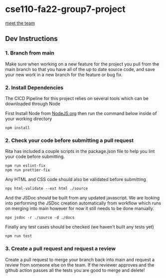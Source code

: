# cse110-fa22-group7-project

[meet the team](admin/team.md)

## Dev Instructions

### 1. Branch from main

Make sure when working on a new feature for the project you pull from the main branch so that you have all of the up to date source code, and save your new work in a new branch for the feature or bug fix.

### 2. Install Dependencies

The CICD Pipeline for this project relies on several tools which can be downloaded through Node

First Install Node from [NodeJS.org](https://nodejs.org/en/download/)
then run the command below inside of your working directory
```
npm install
```

### 2. Check your code before submitting a pull request

Rita has included a couple scripts in the package.json file to help you lint your code before submitting.  
```
npm run eslint-fix
npm run prettier-fix
```

Any HTML and CSS code should also be validated before submitting
```
npx html-validate --ext html ./source
```
And the JSDoc should be built from any updated javascript.  We are looking into performing the JSDoc creation automatically from workflow which runs on merging into main however for now it still needs to be done manually.
```
npx jsdoc -r ./source -d ./docs
```
Finally any test cases should be checked (we haven't built any tests yet)
```
npm run test
```

### 3. Create a pull request and request a review

Create a pull request to merge your branch back into main and request a review from someone else on the team.  If the reviewer approves and the github action passes all the tests you are good to merge and delete!

